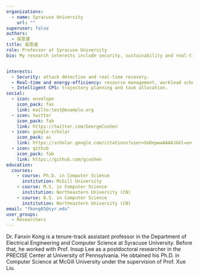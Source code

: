 ```yaml
---
organizations:
  - name: Syracuse University
    url: ""
superuser: false
authors:
  - 吳恩達
title: 吳恩達
role: Professor at Syracuse University
bio: My research interests include security, sustainability and real-time aspects for Cyber-Physical Systems (CPS) and Internet of Things (IoT). My application areas include automobiles and transportation systems, cloud and data centers, and power and energy systems. My research techniques include optimization, algorithm design, data analysis, machine learning, control, and game theory.


interests:
  - Security: attack detection and real-time recovery. 
  - Real-time and energy-efficiency: resource management, workload scheduling, and mechanism design. 
  - Intelligent CPS: trajectory planning and task allocation.
social:
  - icon: envelope
    icon_pack: fas
    link: mailto:test@example.org
  - icon: twitter
    icon_pack: fab
    link: https://twitter.com/GeorgeCushen
  - icon: google-scholar
    icon_pack: ai
    link: https://scholar.google.com/citations?user=XeDepwwAAAAJ&hl=en
  - icon: github
    icon_pack: fab
    link: https://github.com/gcushen
education:
  courses:
    - course: Ph.D. in Computer Science
      institution: McGill University
    - course: M.S. in Computer Science
      institution: Northeastern University (CN)
    - course: B.S. in Computer Science
      institution: Northeastern University (CN)
email: "fkong03@syr.edu"
user_groups:
  - Researchers
---
```

Dr. Fanxin Kong is a tenure-track assistant professor in the Department of Electrical Engineering and Computer Science at Syracuse University. Before that, he worked with Prof. Insup Lee as a postdoctoral researcher in the PRECISE Center at University of Pennsylvania. He obtained his Ph.D. in Computer Science at McGill University under the supervision of Prof. Xue Liu.
